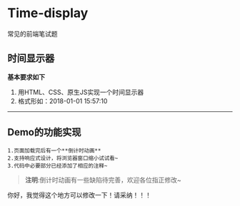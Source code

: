 # Time-display
常见的前端笔试题
## 时间显示器
**基本要求如下**
1. 用HTML、CSS、原生JS实现一个时间显示器
2. 格式形如：2018-01-01 15:57:10
--------------------------------------------------
## Demo的功能实现
	1.页面加载完后有一个**倒计时动画**
	2.支持响应式设计，将浏览器窗口缩小试试看~
	3.代码中必要部分已经添加了相应的注释~
	

>**注明**:倒计时动画有一些缺陷待完善，欢迎各位指正修改~


你好，我觉得这个地方可以修改一下！请采纳！！！

